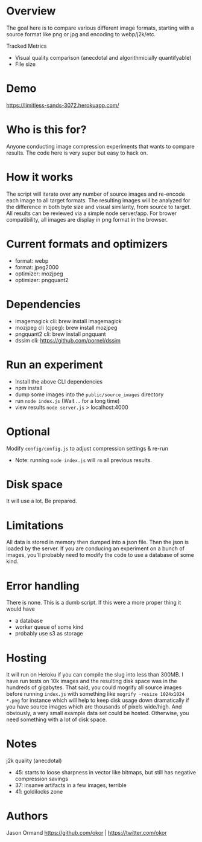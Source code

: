 Overview
========
The goal here is to compare various different image formats, starting with a source format like png or jpg and encoding to webp/j2k/etc.

Tracked Metrics
  - Visual quality comparison (anecdotal and algorithmicially quantifyable)
  - File size

Demo
====
https://limitless-sands-3072.herokuapp.com/

Who is this for?
================
Anyone conducting image compression experiments that wants to compare results. The code here is very super but easy to hack on.


How it works
============
The script will iterate over any number of source images and re-encode each image to all target formats.
The resulting images will be analyzed for the difference in both byte size and visual similarity, from source to target.
All results can be reviewed via a simple node server/app.
For brower compatibility, all images are display in png format in the browser.


Current formats and optimizers
==============================
- format: webp
- format: jpeg2000
- optimizer: mozjpeg
- optimizer: pngquant2


Dependencies
=================
- imagemagick cli:      brew install imagemagick
- mozjpeg cli (cjpeg):  brew install mozjpeg
- pngquant2 cli:        brew install pngquant
- dssim cli:            https://github.com/pornel/dssim


Run an experiment
=================
- Install the above CLI dependencies
- npm install
- dump some images into the `public/source_images` directory
- run `node index.js` (Wait ... for a long time)
- view results `node server.js` > localhost:4000


Optional
========
Modify `config/config.js` to adjust compression settings & re-run

* Note: running `node index.js` will `rm` all previous results.


Disk space
==========
It will use a lot. Be prepared.


Limitations
===========
All data is stored in memory then dumped into a json file. Then the json is loaded by the server. If you are conducing an experiment on a bunch of images, you'll probably need to modify the code to use a database of some kind.


Error handling
==============
There is none. This is a dumb script. If this were a more proper thing it would have
- a database
- worker queue of some kind
- probably use s3 as storage


Hosting
=======
It will run on Heroku if you can compile the slug into less than 300MB.
I have run tests on 10k images and the resulting disk space was in the hundreds of gigabytes.
That said, you could mogrify all source images before running `index.js` with something like `mogrify -resize 1024x1024 *.png` for instance which will help to keep disk usage down dramatically if you have source images which are thousands of pixels wide/high. And obviously, a very small example data set could be hosted. Otherwise, you need something with a lot of disk space.


Notes
============================
j2k quality (anecdotal)
- 45: starts to loose sharpness in vector like bitmaps, but still has negative compression savings
- 37: insanve artifacts in a few images, terrible
- 41: goldilocks zone


Authors
=======
Jason Ormand https://github.com/okor | https://twitter.com/okor
